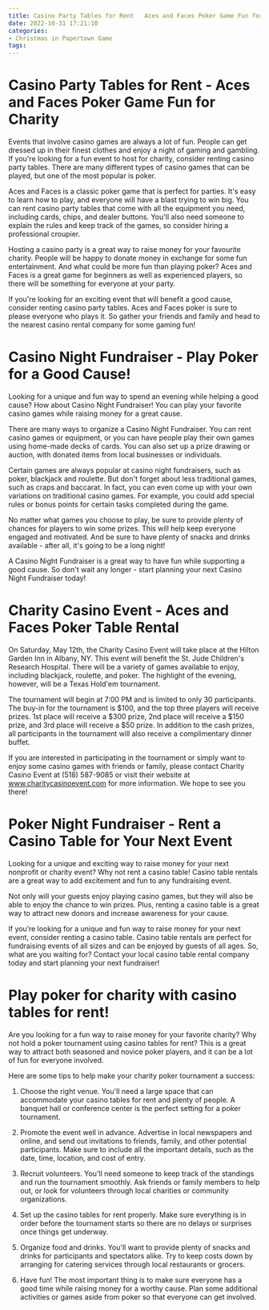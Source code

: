```yaml
---
title: Casino Party Tables for Rent   Aces and Faces Poker Game Fun for Charity
date: 2022-10-31 17:21:10
categories:
- Christmas in Papertown Game
tags:
---
```



#  Casino Party Tables for Rent - Aces and Faces Poker Game Fun for Charity

Events that involve casino games are always a lot of fun. People can get dressed up in their finest clothes and enjoy a night of gaming and gambling. If you're looking for a fun event to host for charity, consider renting casino party tables. There are many different types of casino games that can be played, but one of the most popular is poker.

Aces and Faces is a classic poker game that is perfect for parties. It's easy to learn how to play, and everyone will have a blast trying to win big. You can rent casino party tables that come with all the equipment you need, including cards, chips, and dealer buttons. You'll also need someone to explain the rules and keep track of the games, so consider hiring a professional croupier.

Hosting a casino party is a great way to raise money for your favourite charity. People will be happy to donate money in exchange for some fun entertainment. And what could be more fun than playing poker? Aces and Faces is a great game for beginners as well as experienced players, so there will be something for everyone at your party.

If you're looking for an exciting event that will benefit a good cause, consider renting casino party tables. Aces and Faces poker is sure to please everyone who plays it. So gather your friends and family and head to the nearest casino rental company for some gaming fun!

#  Casino Night Fundraiser - Play Poker for a Good Cause!

Looking for a unique and fun way to spend an evening while helping a good cause? How about Casino Night Fundraiser! You can play your favorite casino games while raising money for a great cause.

There are many ways to organize a Casino Night Fundraiser. You can rent casino games or equipment, or you can have people play their own games using home-made decks of cards. You can also set up a prize drawing or auction, with donated items from local businesses or individuals.

Certain games are always popular at casino night fundraisers, such as poker, blackjack and roulette. But don't forget about less traditional games, such as craps and baccarat. In fact, you can even come up with your own variations on traditional casino games. For example, you could add special rules or bonus points for certain tasks completed during the game.

No matter what games you choose to play, be sure to provide plenty of chances for players to win some prizes. This will help keep everyone engaged and motivated. And be sure to have plenty of snacks and drinks available - after all, it's going to be a long night!

A Casino Night Fundraiser is a great way to have fun while supporting a good cause. So don't wait any longer - start planning your next Casino Night Fundraiser today!

#  Charity Casino Event - Aces and Faces Poker Table Rental 

On Saturday, May 12th, the Charity Casino Event will take place at the Hilton Garden Inn in Albany, NY. This event will benefit the St. Jude Children's Research Hospital. There will be a variety of games available to enjoy, including blackjack, roulette, and poker. The highlight of the evening, however, will be a Texas Hold'em tournament.

The tournament will begin at 7:00 PM and is limited to only 30 participants. The buy-in for the tournament is $100, and the top three players will receive prizes. 1st place will receive a $300 prize, 2nd place will receive a $150 prize, and 3rd place will receive a $50 prize. In addition to the cash prizes, all participants in the tournament will also receive a complimentary dinner buffet.

If you are interested in participating in the tournament or simply want to enjoy some casino games with friends or family, please contact Charity Casino Event at (518) 587-9085 or visit their website at www.charitycasinoevent.com for more information. We hope to see you there!

#  Poker Night Fundraiser - Rent a Casino Table for Your Next Event

Looking for a unique and exciting way to raise money for your next nonprofit or charity event? Why not rent a casino table! Casino table rentals are a great way to add excitement and fun to any fundraising event.

Not only will your guests enjoy playing casino games, but they will also be able to enjoy the chance to win prizes. Plus, renting a casino table is a great way to attract new donors and increase awareness for your cause.

If you’re looking for a unique and fun way to raise money for your next event, consider renting a casino table. Casino table rentals are perfect for fundraising events of all sizes and can be enjoyed by guests of all ages. So, what are you waiting for? Contact your local casino table rental company today and start planning your next fundraiser!

#  Play poker for charity with casino tables for rent!

Are you looking for a fun way to raise money for your favorite charity? Why not hold a poker tournament using casino tables for rent? This is a great way to attract both seasoned and novice poker players, and it can be a lot of fun for everyone involved.

Here are some tips to help make your charity poker tournament a success:

1. Choose the right venue. You'll need a large space that can accommodate your casino tables for rent and plenty of people. A banquet hall or conference center is the perfect setting for a poker tournament.

2. Promote the event well in advance. Advertise in local newspapers and online, and send out invitations to friends, family, and other potential participants. Make sure to include all the important details, such as the date, time, location, and cost of entry.

3. Recruit volunteers. You'll need someone to keep track of the standings and run the tournament smoothly. Ask friends or family members to help out, or look for volunteers through local charities or community organizations.

4. Set up the casino tables for rent properly. Make sure everything is in order before the tournament starts so there are no delays or surprises once things get underway.

5. Organize food and drinks. You'll want to provide plenty of snacks and drinks for participants and spectators alike. Try to keep costs down by arranging for catering services through local restaurants or grocers.

6. Have fun! The most important thing is to make sure everyone has a good time while raising money for a worthy cause. Plan some additional activities or games aside from poker so that everyone can get involved.